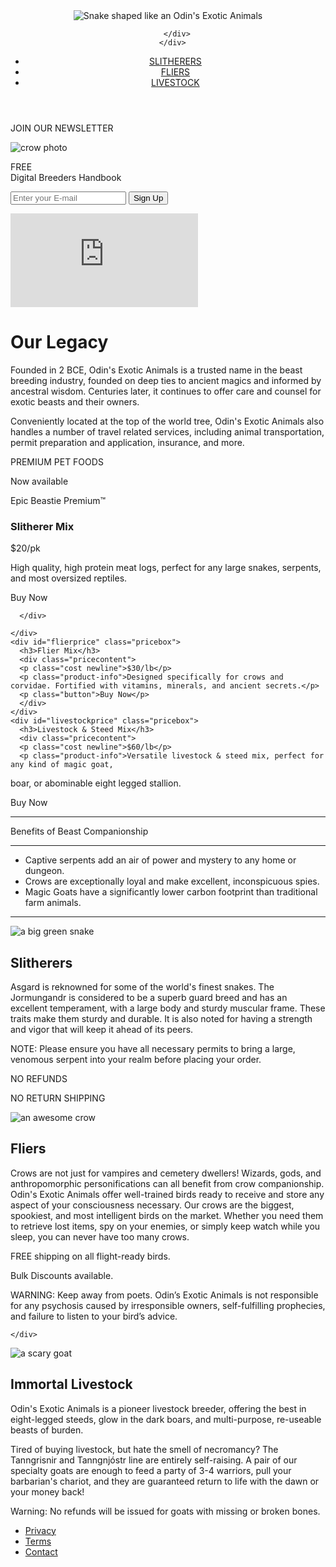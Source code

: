 <!DOCTYPE HTML>
<html lang="en">
<head>
  <meta name="viewport" content="width=device-width, initial-scale=1, minimum-scale=1" />
  <link rel="stylesheet" href="styles.css">
  <link rel="stylesheet" href="https://use.fontawesome.com/releases/v6.2.0/css/all.css" crossorigin="anonymous">
 <link rel="preconnect" href="https://fonts.googleapis.com">
<link rel="preconnect" href="https://fonts.gstatic.com" crossorigin>
<link href="https://fonts.googleapis.com/css2?family=Raleway:wght@400;700;800&family=Cinzel+Decorative:wght@400;700;900&family=Cinzel:wght@400;700;800;900&display=swap
" rel="stylesheet">


  <title>Odin's Exotic Animals</title>
</head>
   <body>
  <header id="header">
    <nav id="nav-bar">
      <div id="logo">
      <div id="logo-items">
        <img id="header-img" src="https://cdn.pixabay.com/photo/2016/03/31/19/42/circle-icons-1295218_960_720.png" alt="Snake shaped like an O" >din's Exotic Animals

        </div>
      </div>
   <div id="nav-wrapper">
      <ul id="nav-buttons">
        <li>
          <a class="nav-link" href="#slitherers">SLITHERERS</a></li>
          <li>
          <a class="nav-link" href="#fliers">FLIERS</a>
        </li>
        <li>
          <a class="nav-link" href="#livestock">LIVESTOCK</a>
        </li>
      </ul>
      </div>
    </nav>
  </header>
  <div id="calltoaction"><p id="join">JOIN OUR NEWSLETTER</p><div class="border"><img id="birds" src="https://images.unsplash.com/photo-1515542922061-03ea43b2701a" alt="crow photo"></div>
     <div id="formdiv">
    <p>FREE<br>Digital Breeders Handbook</p>
        <form id="form" action="https://www.freecodecamp.com/email-submit">
          <input type="email" id="email" placeholder="Enter your E-mail" name="email">
          <input type="submit" id="submit" value="Sign Up" >
        </form>
      </div>
    </div>
  <div id="about">
    <div>
      <iframe id="video" src="https://www.youtube-nocookie.com/embed/Cb3cemTN3ZE" title="YouTube video player" frameborder="0" allow="accelerometer; autoplay; clipboard-write; encrypted-media; gyroscope; picture-in-picture" allowfullscreen></iframe>
      </div>
      <div class="info-content">
      <h1>Our Legacy</h1>
        <p>Founded in 2 BCE, Odin's Exotic Animals is a trusted name in the beast breeding industry, founded on deep ties to ancient magics and informed by ancestral wisdom. Centuries later, it continues to offer care and counsel for exotic beasts and their owners.
        </p><p>
  Conveniently located at the top of the world tree, Odin's Exotic Animals also handles a number of travel related services, including animal transportation, permit preparation and application, insurance, and more.</p>
    </div>
  </div>


  <div id="premium" class="section section-wrapper price">
    <div class="splashtext">
      <p class="sub-title bold newline">PREMIUM PET FOODS</p>
      <p class="hero-title bold">Now available</p>
    </div>
    <div class="rightcontent">
    <p class="epic bold">Epic Beastie Premium™</p>
    <div class="boxes">
    <div id="slitherprice" class="pricebox">
      <h3>Slitherer Mix</h3>
      <div class="pricecontent">
      <p class="cost newline">$20/pk</p>
      <p class="product-info">High quality, high protein meat logs, perfect for any large snakes, serpents, and most oversized reptiles.</p>
  <p class="button">Buy Now</p>
 
      </div>
      
    </div>
    <div id="flierprice" class="pricebox">
      <h3>Flier Mix</h3>
      <div class="pricecontent">
      <p class="cost newline">$30/lb</p>
      <p class="product-info">Designed specifically for crows and corvidae. Fortified with vitamins, minerals, and ancient secrets.</p>
      <p class="button">Buy Now</p>
      </div>
    </div>
    <div id="livestockprice" class="pricebox">
      <h3>Livestock & Steed Mix</h3>
      <div class="pricecontent">
      <p class="cost newline">$60/lb</p>
      <p class="product-info">Versatile livestock & steed mix, perfect for any kind of magic goat,
boar, or abominable eight legged stallion.</p>
<p class="button">Buy Now</p>
      </div>
    </div>
  </div>
  </div>
  </div>

<div class="section-wrapper section benefits">
 <div class="spaced-out">
      <i class="fa-brands fa-fort-awesome green bigger"></i>
      <i class="fa-brands fa-fort-awesome green bigger"></i>
      <i class="fa-brands fa-fort-awesome green bigger"></i>
 </div>
 <hr>
 <p class="bheading-text">Benefits of Beast Companionship</p>
 <hr>
  <div class="benefits-list-container">
    <ul class="iconlist">
      <li class="serpent-icon">Captive serpents add an air of power and mystery to any home or dungeon.</li>
      <li class="crow-icon">Crows are exceptionally loyal and make excellent, inconspicuous spies.</li>
      <li class="horse-icon">Magic Goats have a significantly lower carbon footprint than traditional farm animals.</li>
    </ul>
  </div>
  <i class="fa-brands fa-fort-awesome green smaller"></i>
  <i class="fa-brands fa-fort-awesome green smaller"></i>
  <i class="fa-brands fa-fort-awesome green smaller"></i>
  <hr class="hr">
  
</div>



  <div id="slitherers" class="section section-wrapper">
    <div class="image-section">
      <img class="image" src="https://images.unsplash.com/photo-1538439907460-1596cafd4eff?ixlib=rb-1.2.1&ixid=MnwxMjA3fDB8MHxwaG90by1wYWdlfHx8fGVufDB8fHx8&auto=format&fit=crop&w=1456&q=80" alt="a big green snake">
      </div>
      <div class="info-content">
        <h2>Slitherers</h2>
        <p> <span class="newline">Asgard is reknowned for some of the world's finest snakes. The Jormungandr is considered to be a superb guard breed and has an excellent temperament, with a large body and sturdy muscular frame. These traits make them sturdy and durable. It is also noted for having a strength and vigor that will keep it ahead of its peers.</span>

<span class="bold newline">NOTE: Please ensure you have all necessary permits to bring a large, venomous serpent into your realm before placing your order.</span>

<span class="bold newline">NO REFUNDS</span>

<span class="bold newline">NO RETURN SHIPPING</span>
</p>
      </div>
    </div>

<div id="fliers" class="section section-wrapper">
      <div class="image-section">
      <img class="image" src="https://images.unsplash.com/photo-1562590556-7c6ffed1ff96?ixlib=rb-1.2.1&ixid=MnwxMjA3fDB8MHxwaG90by1wYWdlfHx8fGVufDB8fHx8&auto=format&fit=crop&w=627&q=80" alt="an awesome crow">
      </div>
      <div class="info-content">
        <h2>Fliers</h2>
        <p>
          <span class="newline">Crows are not just for vampires and cemetery dwellers! Wizards, gods, and anthropomorphic personifications can all benefit from crow companionship. Odin's Exotic Animals offer well-trained birds ready to receive and store any aspect of your consciousness necessary.</span>
          <span class="newline">Our crows are the biggest, spookiest, and most intelligent birds on the market. Whether you need them to retrieve lost items, spy on your enemies, or simply keep watch while you sleep, you can never have too many crows.</span>

<span class="bold newline">FREE shipping on all flight-ready birds.</span>

<span class="bold newline">Bulk Discounts available.</span>

<span class="bold newline">WARNING: Keep away from poets. Odin’s Exotic Animals is not responsible for any psychosis caused by irresponsible owners, self-fulfilling prophecies, and failure to listen to your bird’s advice.
  </span>
</p>
      </div>
      
    </div>

<div id="livestock" class="section section-wrapper">
    <div class="image-section">
      <img class="image" src="https://images.unsplash.com/photo-1624307297763-2f6e91b38071?ixlib=rb-1.2.1&ixid=MnwxMjA3fDB8MHxwaG90by1wYWdlfHx8fGVufDB8fHx8&auto=format&fit=crop&w=771&q=80" alt="a scary goat">
      </div>
      <div class="info-content">
        <h2>Immortal Livestock</h2>
        <p>
          <span class="newline">
          Odin's Exotic Animals is a pioneer livestock breeder, offering the best in eight-legged steeds, glow in the dark boars, and multi-purpose, re-useable beasts of burden.</span>

<span class="newline">Tired of buying livestock, but hate the smell of necromancy? The Tanngrisnir and Tanngnjóstr line are entirely self-raising. A pair of our specialty goats are enough to feed a party of 3-4 warriors, pull your barbarian's chariot, and they are guaranteed return to life with the dawn or your money back!</span>

<span class="bold newline">Warning: No refunds will be issued for goats with missing or broken bones.</span></p>
      </div>
    </div>

  </body>

  <footer>
    <ul>
      <li><a href="">Privacy</a></li>
      <li><a href="">Terms</a></li>
      <li><a href="">Contact</a></li>
    </ul>
  </footer>
  
</html>
